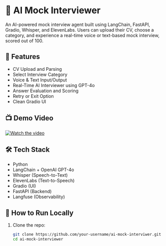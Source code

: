 # 🤖 AI Mock Interviewer

An AI-powered mock interview agent built using LangChain, FastAPI, Gradio, Whisper, and ElevenLabs. Users can upload their CV, choose a category, and experience a real-time voice or text-based mock interview, scored out of 100.

## 🚀 Features

- CV Upload and Parsing
- Select Interview Category
- Voice & Text Input/Output
- Real-Time AI Interviewer using GPT-4o
- Answer Evaluation and Scoring
- Retry or Exit Option
- Clean Gradio UI

## 📺 Demo Video

[![Watch the video](https://img.youtube.com/vi/YOUR_VIDEO_ID/0.jpg)](https://www.youtube.com/watch?v=YOUR_VIDEO_ID)

## 🛠️ Tech Stack

- Python
- LangChain + OpenAI GPT-4o
- Whisper (Speech-to-Text)
- ElevenLabs (Text-to-Speech)
- Gradio (UI)
- FastAPI (Backend)
- Langfuse (Observability)

## 🧪 How to Run Locally

1. Clone the repo:
   ```bash
   git clone https://github.com/your-username/ai-mock-interviwer.git
   cd ai-mock-interviewer
